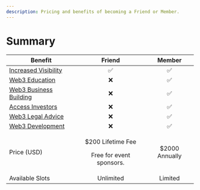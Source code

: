 ```yaml
---
description: Pricing and benefits of becoming a Friend or Member.
---
```


# Summary

| Benefit                                                         |                             Friend                              |     Member     |
| --------------------------------------------------------------- | :-------------------------------------------------------------: | :------------: |
| [Increased Visibility](for-members/game-integration.md)         |                                ✅                                |        ✅       |
| [Web3 Education](for-members/education.md)                      |                                ❌                                |        ✅       |
| [Web3 Business Building](for-members/web3-business-building.md) |                                ❌                                |        ✅       |
| [Access Investors](for-members/access-investors.md)             |                                ❌                                |        ✅       |
| [Web3 Legal Advice](for-members/legal.md)                       |                                ❌                                |        ✅       |
| [Web3 Development](for-members/web3-development.md)             |                                ❌                                |        ✅       |
| Price (USD)                                                     | <p>$200 Lifetime Fee </p><p></p><p>Free for event sponsors.</p> | $2000 Annually |
| Available Slots                                                 |                            Unlimited                            |     Limited    |
